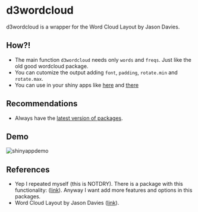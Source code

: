<!-- README.md is generated from README.Rmd. Please edit that file -->
d3wordcloud
===========

d3wordcloud is a wrapper for the Word Cloud Layout by Jason Davies.

How?!
-----

-   The main function `d3wordcloud` needs only `words` and `freqs`. Just
    like the old good wordcloud package.
-   You can cutomize the output adding `font`, `padding`, `rotate.min`
    and `rotate.max`.
-   You can use in your shiny apps like
    [here](http://r-shiny-apps.jkunst.com/d3wordcloud/) and
    [there](kangurostore.info)

Recommendations
---------------

-   Always have the [latest version of
    packages](https://github.com/ramnathv/htmlwidgets/issues/100).

Demo
----

![shinyappdemo](extras/d2wordcloud_demo.gif)

References
----------

-   Yep I repeated myself (this is NOTDRY). There is a package with this
    functionality: ([link](https://github.com/adymimos/rWordCloud)).
    Anyway I want add more features and options in this packages.
-   Word Cloud Layout by Jason Davies
    ([link](http://www.jasondavies.com/wordcloud)).
